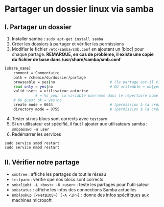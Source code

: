 # Partager un dossier linux via samba

## I. Partager un dossier

1. Installer samba : `sudo apt-get install samba`
2. Créer les dossiers à partager et vérifier les permissions
3. Modifier le fichier `/etc/samba/smb.conf` en ajoutant un [bloc] pour chaque partage. **REMARQUE, en cas de problème, il existe une copie du fichier de base dans /usr/share/samba/smb.conf**

```sh
[share_name]
    comment = Commentaire
    path = /chemin/du/dossier/partagé
    browseable = yes|no                         # (le partage est-il visible ?)
    read only = yes|no                          # OU writeable = no|yes
    valid users = utilisateur_autorisé 
              # = %s pour la variable username dans le répertoire home
    # OU guest ok = yes|no 
    create mode = 0644                          # (permission à la création d'un fichier)
    directory mode = 0755                       # (permission à la création d'un dossier)
```

4. Tester si nos blocs sont corrects avec `testparm`
5. Si un utilisateur est spécifié, il faut l'ajouter aux utilisateurs samba : `smbpasswd -a user`
6. Redémarrer les services

```shell
sudo service smbd restart
sudo service nmbd restart
```

## II. Vérifier notre partage

* `smbtree` : affiche les partages de tout le réseau
* `testparm` : vérifie que nos blocs sont corrects
* `smbcliebt -L <host> -U <user>` : teste les partages pour l'utilisateur
* `smbstatus` : affiche les infos des connections Samba actuelles
* `nmblookup [<NetBIOS>] [-A <IP>]` : donne des infos spécifiques aux machines microsoft
